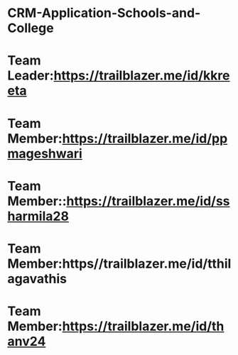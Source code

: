 # CRM-Application-Schools-and-College
# Team Leader:https://trailblazer.me/id/kkreeta
# Team Member:https://trailblazer.me/id/ppmageshwari
# Team Member::https://trailblazer.me/id/ssharmila28
# Team Member:https//trailblazer.me/id/tthilagavathis
# Team Member:https://trailblazer.me/id/thanv24

